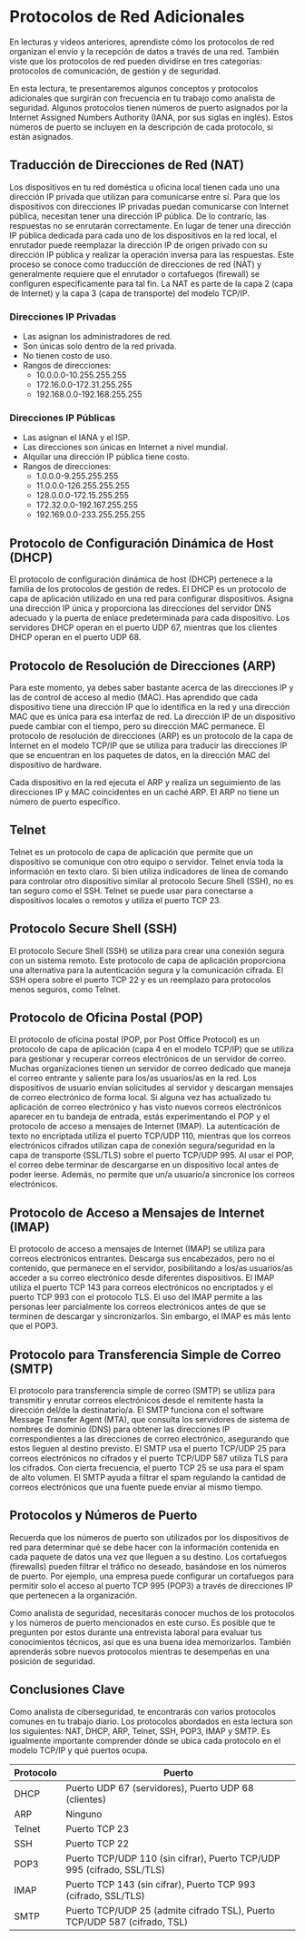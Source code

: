 # Protocolos de Red Adicionales

En lecturas y videos anteriores, aprendiste cómo los protocolos de red organizan el envío y la recepción de datos a través de una red. También viste que los protocolos de red pueden dividirse en tres categorías: protocolos de comunicación, de gestión y de seguridad.

En esta lectura, te presentaremos algunos conceptos y protocolos adicionales que surgirán con frecuencia en tu trabajo como analista de seguridad. Algunos protocolos tienen números de puerto asignados por la Internet Assigned Numbers Authority (IANA, por sus siglas en inglés). Estos números de puerto se incluyen en la descripción de cada protocolo, si están asignados.

## Traducción de Direcciones de Red (NAT)

Los dispositivos en tu red doméstica u oficina local tienen cada uno una dirección IP privada que utilizan para comunicarse entre sí. Para que los dispositivos con direcciones IP privadas puedan comunicarse con Internet pública, necesitan tener una dirección IP pública. De lo contrario, las respuestas no se enrutarán correctamente. En lugar de tener una dirección IP pública dedicada para cada uno de los dispositivos en la red local, el enrutador puede reemplazar la dirección IP de origen privado con su dirección IP pública y realizar la operación inversa para las respuestas. Este proceso se conoce como traducción de direcciones de red (NAT) y generalmente requiere que el enrutador o cortafuegos (firewall) se configuren específicamente para tal fin. La NAT es parte de la capa 2 (capa de Internet) y la capa 3 (capa de transporte) del modelo TCP/IP.

### Direcciones IP Privadas

- Las asignan los administradores de red.
- Son únicas solo dentro de la red privada.
- No tienen costo de uso.
- Rangos de direcciones:
  - 10.0.0.0-10.255.255.255
  - 172.16.0.0-172.31.255.255
  - 192.168.0.0-192.168.255.255

### Direcciones IP Públicas

- Las asignan el IANA y el ISP.
- Las direcciones son únicas en Internet a nivel mundial.
- Alquilar una dirección IP pública tiene costo.
- Rangos de direcciones:
  - 1.0.0.0-9.255.255.255
  - 11.0.0.0-126.255.255.255
  - 128.0.0.0-172.15.255.255
  - 172.32.0.0-192.167.255.255
  - 192.169.0.0-233.255.255.255

## Protocolo de Configuración Dinámica de Host (DHCP)

El protocolo de configuración dinámica de host (DHCP) pertenece a la familia de los protocolos de gestión de redes. El DHCP es un protocolo de capa de aplicación utilizado en una red para configurar dispositivos. Asigna una dirección IP única y proporciona las direcciones del servidor DNS adecuado y la puerta de enlace predeterminada para cada dispositivo. Los servidores DHCP operan en el puerto UDP 67, mientras que los clientes DHCP operan en el puerto UDP 68.

## Protocolo de Resolución de Direcciones (ARP)

Para este momento, ya debes saber bastante acerca de las direcciones IP y las de control de acceso al medio (MAC). Has aprendido que cada dispositivo tiene una dirección IP que lo identifica en la red y una dirección MAC que es única para esa interfaz de red. La dirección IP de un dispositivo puede cambiar con el tiempo, pero su dirección MAC permanece. El protocolo de resolución de direcciones (ARP) es un protocolo de la capa de Internet en el modelo TCP/IP que se utiliza para traducir las direcciones IP que se encuentran en los paquetes de datos, en la dirección MAC del dispositivo de hardware.

Cada dispositivo en la red ejecuta el ARP y realiza un seguimiento de las direcciones IP y MAC coincidentes en un caché ARP. El ARP no tiene un número de puerto específico.

## Telnet

Telnet es un protocolo de capa de aplicación que permite que un dispositivo se comunique con otro equipo o servidor. Telnet envía toda la información en texto claro. Si bien utiliza indicadores de línea de comando para controlar otro dispositivo similar al protocolo Secure Shell (SSH), no es tan seguro como el SSH. Telnet se puede usar para conectarse a dispositivos locales o remotos y utiliza el puerto TCP 23.

## Protocolo Secure Shell (SSH)

El protocolo Secure Shell (SSH) se utiliza para crear una conexión segura con un sistema remoto. Este protocolo de capa de aplicación proporciona una alternativa para la autenticación segura y la comunicación cifrada. El SSH opera sobre el puerto TCP 22 y es un reemplazo para protocolos menos seguros, como Telnet.

## Protocolo de Oficina Postal (POP)

El protocolo de oficina postal (POP, por Post Office Protocol) es un protocolo de capa de aplicación (capa 4 en el modelo TCP/IP) que se utiliza para gestionar y recuperar correos electrónicos de un servidor de correo. Muchas organizaciones tienen un servidor de correo dedicado que maneja el correo entrante y saliente para los/as usuarios/as en la red. Los dispositivos de usuario envían solicitudes al servidor y descargan mensajes de correo electrónico de forma local. Si alguna vez has actualizado tu aplicación de correo electrónico y has visto nuevos correos electrónicos aparecer en tu bandeja de entrada, estás experimentando el POP y el protocolo de acceso a mensajes de Internet (IMAP). La autenticación de texto no encriptada utiliza el puerto TCP/UDP 110, mientras que los correos electrónicos cifrados utilizan capa de conexión segura/seguridad en la capa de transporte (SSL/TLS) sobre el puerto TCP/UDP 995. Al usar el POP, el correo debe terminar de descargarse en un dispositivo local antes de poder leerse. Además, no permite que un/a usuario/a sincronice los correos electrónicos.

## Protocolo de Acceso a Mensajes de Internet (IMAP)

El protocolo de acceso a mensajes de Internet (IMAP) se utiliza para correos electrónicos entrantes. Descarga sus encabezados, pero no el contenido, que permanece en el servidor, posibilitando a los/as usuarios/as acceder a su correo electrónico desde diferentes dispositivos. El IMAP utiliza el puerto TCP 143 para correos electrónicos no encriptados y el puerto TCP 993 con el protocolo TLS. El uso del IMAP permite a las personas leer parcialmente los correos electrónicos antes de que se terminen de descargar y sincronizarlos. Sin embargo, el IMAP es más lento que el POP3.

## Protocolo para Transferencia Simple de Correo (SMTP)

El protocolo para transferencia simple de correo (SMTP) se utiliza para transmitir y enrutar correos electrónicos desde el remitente hasta la dirección del/de la destinatario/a. El SMTP funciona con el software Message Transfer Agent (MTA), que consulta los servidores de sistema de nombres de dominio (DNS) para obtener las direcciones IP correspondientes a las direcciones de correo electrónico, asegurando que estos lleguen al destino previsto. El SMTP usa el puerto TCP/UDP 25 para correos electrónicos no cifrados y el puerto TCP/UDP 587 utiliza TLS para los cifrados. Con cierta frecuencia, el puerto TCP 25 se usa para el spam de alto volumen. El SMTP ayuda a filtrar el spam regulando la cantidad de correos electrónicos que una fuente puede enviar al mismo tiempo.

## Protocolos y Números de Puerto

Recuerda que los números de puerto son utilizados por los dispositivos de red para determinar qué se debe hacer con la información contenida en cada paquete de datos una vez que lleguen a su destino. Los cortafuegos (firewalls) pueden filtrar el tráfico no deseado, basándose en los números de puerto. Por ejemplo, una empresa puede configurar un cortafuegos para permitir solo el acceso al puerto TCP 995 (POP3) a través de direcciones IP que pertenecen a la organización.

Como analista de seguridad, necesitarás conocer muchos de los protocolos y los números de puerto mencionados en este curso. Es posible que te pregunten por estos durante una entrevista laboral para evaluar tus conocimientos técnicos, así que es una buena idea memorizarlos. También aprenderás sobre nuevos protocolos mientras te desempeñas en una posición de seguridad.

## Conclusiones Clave

Como analista de ciberseguridad, te encontrarás con varios protocolos comunes en tu trabajo diario. Los protocolos abordados en esta lectura son los siguientes: NAT, DHCP, ARP, Telnet, SSH, POP3, IMAP y SMTP. Es igualmente importante comprender dónde se ubica cada protocolo en el modelo TCP/IP y qué puertos ocupa.

| Protocolo | Puerto                                                                                        |
|-----------|------------------------------------------------------------------------------------------------
| DHCP      | Puerto UDP 67 (servidores), Puerto UDP 68 (clientes)                                          |
| ARP       | Ninguno                                                                                       |
| Telnet    | Puerto TCP 23                                                                                 |
| SSH       | Puerto TCP 22                                                                                 |
| POP3      | Puerto TCP/UDP 110 (sin cifrar), Puerto TCP/UDP 995 (cifrado, SSL/TLS)                        |
| IMAP      | Puerto TCP 143 (sin cifrar), Puerto TCP 993 (cifrado, SSL/TLS)                                |
| SMTP      | Puerto TCP/UDP 25 (admite cifrado TSL), Puerto TCP/UDP 587 (cifrado, TSL)                     |
